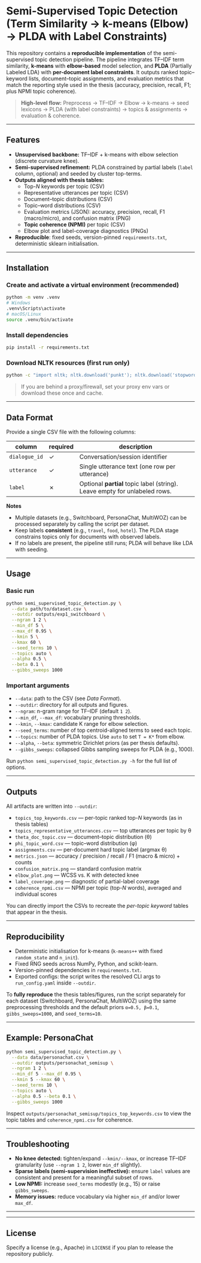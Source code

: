 # Semi-Supervised Topic Detection (Term Similarity → k-means (Elbow) → PLDA with Label Constraints)

This repository contains a **reproducible implementation** of the semi-supervised topic detection pipeline. The pipeline integrates TF–IDF term similarity, **k-means** with **elbow-based** model selection, and **PLDA** (Partially Labeled LDA) with **per-document label constraints**. It outputs ranked topic–keyword lists, document–topic assignments, and evaluation metrics that match the reporting style used in the thesis (accuracy, precision, recall, F1; plus NPMI topic coherence).

> **High-level flow:** Preprocess → TF–IDF → Elbow → k-means → seed lexicons → PLDA (with label constraints) → topics & assignments → evaluation & coherence.

---

##  Features

- **Unsupervised backbone:** TF–IDF + k-means with elbow selection (discrete curvature knee).
- **Semi-supervised refinement:** PLDA constrained by partial labels (`label` column, optional) and seeded by cluster top-terms.
- **Outputs aligned with thesis tables:**
  - Top-*N* keywords per topic (CSV)
  - Representative utterances per topic (CSV)
  - Document–topic distributions (CSV)
  - Topic–word distributions (CSV)
  - Evaluation metrics (JSON): accuracy, precision, recall, F1 (macro/micro), and confusion matrix (PNG)
  - **Topic coherence (NPMI)** per topic (CSV)
  - Elbow plot and label-coverage diagnostics (PNGs)
- **Reproducible**: fixed seeds, version-pinned `requirements.txt`, deterministic sklearn initialisation.

---

##  Installation

###  Create and activate a virtual environment (recommended)

```bash
python -m venv .venv
# Windows
.venv\Scripts\activate
# macOS/Linux
source .venv/bin/activate
```

###  Install dependencies

```bash
pip install -r requirements.txt
```

###  Download NLTK resources (first run only)

```bash
python -c "import nltk; nltk.download('punkt'); nltk.download('stopwords')"
```

> If you are behind a proxy/firewall, set your proxy env vars or download these once and cache.

---

##  Data Format

Provide a single CSV file with the following columns:

| column         | required | description                                                                 |
|----------------|----------|-----------------------------------------------------------------------------|
| `dialogue_id`  | ✓        | Conversation/session identifier                                             |
| `utterance`    | ✓        | Single utterance text (one row per utterance)                               |
| `label`        | ✗        | Optional **partial** topic label (string). Leave empty for unlabeled rows.  |

**Notes**

- Multiple datasets (e.g., Switchboard, PersonaChat, MultiWOZ) can be processed separately by calling the script per dataset.
- Keep labels **consistent** (e.g., `travel`, `food`, `hotel`). The PLDA stage constrains topics only for documents with observed labels.
- If no labels are present, the pipeline still runs; PLDA will behave like LDA with seeding.

---

##  Usage

###  Basic run

```bash
python semi_supervised_topic_detection.py \
  --data path/to/dataset.csv \
  --outdir outputs/exp1_switchboard \
  --ngram 1 2 \
  --min_df 5 \
  --max_df 0.95 \
  --kmin 5 \
  --kmax 60 \
  --seed_terms 10 \
  --topics auto \
  --alpha 0.5 \
  --beta 0.1 \
  --gibbs_sweeps 1000
```

###  Important arguments

- `--data`: path to the CSV (see *Data Format*).
- `--outdir`: directory for all outputs and figures.
- `--ngram`: n-gram range for TF–IDF (default `1 2`).
- `--min_df`, `--max_df`: vocabulary pruning thresholds.
- `--kmin`, `--kmax`: candidate K range for elbow selection.
- `--seed_terms`: number of top centroid-aligned terms to seed each topic.
- `--topics`: number of PLDA topics. Use `auto` to set `T = K*` from elbow.
- `--alpha`, `--beta`: symmetric Dirichlet priors (as per thesis defaults).
- `--gibbs_sweeps`: collapsed Gibbs sampling sweeps for PLDA (e.g., 1000).

Run `python semi_supervised_topic_detection.py -h` for the full list of options.

---

## Outputs

All artifacts are written into `--outdir`:

- `topics_top_keywords.csv` — per-topic ranked top-*N* keywords (as in thesis tables)
- `topics_representative_utterances.csv` — top utterances per topic by θ
- `theta_doc_topic.csv` — document–topic distribution (θ)
- `phi_topic_word.csv` — topic–word distribution (φ)
- `assignments.csv` — per-document hard topic label (argmax θ)
- `metrics.json` — accuracy / precision / recall / F1 (macro & micro) + counts
- `confusion_matrix.png` — standard confusion matrix
- `elbow_plot.png` — WCSS vs. K with detected knee
- `label_coverage.png` — diagnostic of partial-label coverage
- `coherence_npmi.csv` — NPMI per topic (top-*N* words), averaged and individual scores

You can directly import the CSVs to recreate the *per-topic keyword* tables that appear in the thesis.

---

## Reproducibility

- Deterministic initialisation for k-means (`k-means++` with fixed `random_state` and `n_init`).
- Fixed RNG seeds across NumPy, Python, and scikit-learn.
- Version-pinned dependencies in `requirements.txt`.
- Exported configs: the script writes the resolved CLI args to `run_config.yaml` inside `--outdir`.

To **fully reproduce** the thesis tables/figures, run the script separately for each dataset (Switchboard, PersonaChat, MultiWOZ) using the same preprocessing thresholds and the default priors `α=0.5, β=0.1`, `gibbs_sweeps=1000`, and `seed_terms=10`.

---

## Example: PersonaChat

```bash
python semi_supervised_topic_detection.py \
  --data data/personachat.csv \
  --outdir outputs/personachat_semisup \
  --ngram 1 2 \
  --min_df 5 --max_df 0.95 \
  --kmin 5 --kmax 60 \
  --seed_terms 10 \
  --topics auto \
  --alpha 0.5 --beta 0.1 \
  --gibbs_sweeps 1000
```

Inspect `outputs/personachat_semisup/topics_top_keywords.csv` to view the topic tables and `coherence_npmi.csv` for coherence.

---

## Troubleshooting

- **No knee detected:** tighten/expand `--kmin/--kmax`, or increase TF–IDF granularity (use `--ngram 1 2`, lower `min_df` slightly).
- **Sparse labels (semi-supervision ineffective):** ensure `label` values are consistent and present for a meaningful subset of rows.
- **Low NPMI:** increase `seed_terms` modestly (e.g., 15) or raise `gibbs_sweeps`.
- **Memory issues:** reduce vocabulary via higher `min_df` and/or lower `max_df`.

---


---

## License

Specify a license (e.g., Apache) in `LICENSE` if you plan to release the repository publicly.
